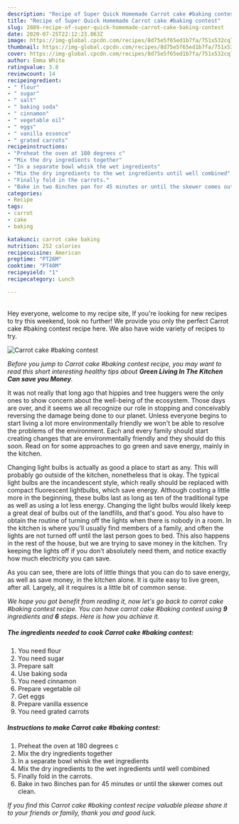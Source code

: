 ```yaml
---
description: "Recipe of Super Quick Homemade Carrot cake #baking contest"
title: "Recipe of Super Quick Homemade Carrot cake #baking contest"
slug: 2889-recipe-of-super-quick-homemade-carrot-cake-baking-contest
date: 2020-07-25T22:12:23.863Z
image: https://img-global.cpcdn.com/recipes/8d75e5f65ed1b7fa/751x532cq70/carrot-cake-baking-contest-recipe-main-photo.jpg
thumbnail: https://img-global.cpcdn.com/recipes/8d75e5f65ed1b7fa/751x532cq70/carrot-cake-baking-contest-recipe-main-photo.jpg
cover: https://img-global.cpcdn.com/recipes/8d75e5f65ed1b7fa/751x532cq70/carrot-cake-baking-contest-recipe-main-photo.jpg
author: Emma White
ratingvalue: 3.8
reviewcount: 14
recipeingredient:
- " flour"
- " sugar"
- " salt"
- " baking soda"
- " cinnamon"
- " vegetable oil"
- " eggs"
- " vanilla essence"
- " grated carrots"
recipeinstructions:
- "Preheat the oven at 180 degrees c"
- "Mix the dry ingredients together"
- "In a separate bowl whisk the wet ingredients"
- "Mix the dry ingredients to the wet ingredients until well combined"
- "Finally fold in the carrots."
- "Bake in two 8inches pan for 45 minutes or until the skewer comes out clean."
categories:
- Recipe
tags:
- carrot
- cake
- baking

katakunci: carrot cake baking 
nutrition: 252 calories
recipecuisine: American
preptime: "PT26M"
cooktime: "PT40M"
recipeyield: "1"
recipecategory: Lunch

---
```

<br>
Hey everyone, welcome to my recipe site, If you're looking for new recipes to try this weekend, look no further! We provide you only the perfect Carrot cake #baking contest recipe here. We also have wide variety of recipes to try.
<br>


![Carrot cake #baking contest](https://img-global.cpcdn.com/recipes/8d75e5f65ed1b7fa/751x532cq70/carrot-cake-baking-contest-recipe-main-photo.jpg)

<i>Before you jump to Carrot cake #baking contest recipe, you may want to read this short interesting healthy tips about 
<strong>Green Living In The Kitchen Can save you Money</strong>.</i>
</br>

It was not really that long ago that hippies and tree huggers were the only ones to show concern about the well-being of the ecosystem. Those days are over, and it seems we all recognize our role in stopping and conceivably reversing the damage being done to our planet. Unless everyone begins to start living a lot more environmentally friendly we won't be able to resolve the problems of the environment. Each and every family should start creating changes that are environmentally friendly and they should do this soon. Read on for some approaches to go green and save energy, mainly in the kitchen.

Changing light bulbs is actually as good a place to start as any. This will probably go outside of the kitchen, nonetheless that is okay. The typical light bulbs are the incandescent style, which really should be replaced with compact fluorescent lightbulbs, which save energy. Although costing a little more in the beginning, these bulbs last as long as ten of the traditional type as well as using a lot less energy. Changing the light bulbs would likely keep a great deal of bulbs out of the landfills, and that's good. You also have to obtain the routine of turning off the lights when there is nobody in a room. In the kitchen is where you'll usually find members of a family, and often the lights are not turned off until the last person goes to bed. This also happens in the rest of the house, but we are trying to save money in the kitchen. Try keeping the lights off if you don't absolutely need them, and notice exactly how much electricity you can save.

As you can see, there are lots of little things that you can do to save energy, as well as save money, in the kitchen alone. It is quite easy to live green, after all. Largely, all it requires is a little bit of common sense.


<i>We hope you got benefit from reading it, now let's go back to carrot cake #baking contest recipe. You can have carrot cake #baking contest using <strong>9</strong> ingredients and <strong>6</strong> steps. Here is how you achieve it.
</i>

##### The ingredients needed to cook Carrot cake #baking contest:

1. You need  flour
1. You need  sugar
1. Prepare  salt
1. Use  baking soda
1. You need  cinnamon
1. Prepare  vegetable oil
1. Get  eggs
1. Prepare  vanilla essence
1. You need  grated carrots


##### Instructions to make Carrot cake #baking contest:

1. Preheat the oven at 180 degrees c
1. Mix the dry ingredients together
1. In a separate bowl whisk the wet ingredients
1. Mix the dry ingredients to the wet ingredients until well combined
1. Finally fold in the carrots.
1. Bake in two 8inches pan for 45 minutes or until the skewer comes out clean.


<i>If you find this Carrot cake #baking contest recipe valuable please share it to your friends or family, thank you and good luck.</i>
